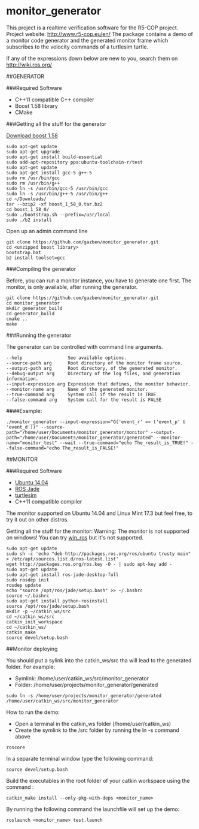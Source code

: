 # monitor_generator
This project is a realtime verification software for the R5-COP project. Project website: http://www.r5-cop.eu/en/
The package contains a demo of a monitor code generator and the generated monitor frame which subscribes to the velocity commands of a turtlesim turtle.

If any of the expressions down below are new to you, search them on http://wiki.ros.org/

##GENERATOR

###Required Software

  * C++11 compatible C++ compiler
  * Boost 1.58 library
  * CMake

###Getting all the stuff for the generator

[Download boost 1.58](http://www.boost.org/users/history/version_1_58_0.html)

  ```
  sudo apt-get update
  sudo apt-get upgrade
  sudo apt-get install build-essential
  sudo add-apt-repository ppa:ubuntu-toolchain-r/test
  sudo apt-get update
  sudo apt-get install gcc-5 g++-5
  sudo rm /usr/bin/gcc
  sudo rm /usr/bin/g++
  sudo ln -s /usr/bin/gcc-5 /usr/bin/gcc
  sudo ln -s /usr/bin/g++-5 /usr/bin/g++
  cd ~/Downloads/
  tar --bzip2 -xf boost_1_58_0.tar.bz2
  cd boost_1_58_0/
  sudo ./bootstrap.sh --prefix=/usr/local
  sudo ./b2 install
  ```

Open up an admin command line
  ```
  git clone https://github.com/gazben/monitor_generator.git
  cd <unzipped boost library>
  bootstrap.bat
  b2 install toolset=gcc
  ```

###Compiling the generator

Before, you can run a monitor instance, you have to generate one first. The monitor, is only available, after running the generator.

  ```
  git clone https://github.com/gazben/monitor_generator.git
  cd monitor_generator
  mkdir generator_build
  cd generator_build
  cmake ..
  make
  ```

###Running the generator

The generator can be controlled with command line arguments. 
  ```
  --help                 See available options.
  --source-path arg      Root directory of the monitor frame source.
  --output-path arg      Root directory, of the generated monitor.
  --debug-output arg     Directory of the log files, and generation information.
  --input-expression arg Expression that defines, the monitor behavior.
  --monitor-name arg     Name of the generated monitor.
  --true-command arg     System call if the result is TRUE
  --false-command arg    System call for the result is FALSE
  ```


####Example:
  ```
  ./monitor_generator --input-expression="G('event_r' => ('event_p' U 'event_d'))" --source-path="/home/user/Documents/monitor_generator/monitor" --output-path="/home/user/Documents/monitor_generator/generated" --monitor-name="monitor_test" --wait --true-command="echo The_result_is_TRUE!" --false-command="echo The_result_is_FALSE!"
  ```


##MONITOR


###Required Software
  * [Ubuntu 14.04](http://releases.ubuntu.com/14.04)
  * [ROS Jade](http://wiki.ros.org/jade/Installation/Ubuntu)
  * [turtlesim](http://wiki.ros.org/turtlesim)
  * C++11 compatible compiler

The monitor supported on Ubuntu 14.04 and Linux Mint 17.3 but feel free, to try it out on other distros.

Getting all the stuff for the monitor:
Warning: The monitor is not supported on windows! You can try [win_ros](http://wiki.ros.org/win_ros) but it's not supported.

  ```
  sudo apt-get update
  sudo sh -c 'echo "deb http://packages.ros.org/ros/ubuntu trusty main" > /etc/apt/sources.list.d/ros-latest.list'
  wget http://packages.ros.org/ros.key -O - | sudo apt-key add -
  sudo apt-get update
  sudo apt-get install ros-jade-desktop-full
  sudo rosdep init
  rosdep update
  echo "source /opt/ros/jade/setup.bash" >> ~/.bashrc
  source ~/.bashrc
  sudo apt-get install python-rosinstall
  source /opt/ros/jade/setup.bash
  mkdir -p ~/catkin_ws/src
  cd ~/catkin_ws/src
  catkin_init_workspace
  cd ~/catkin_ws/
  catkin_make
  source devel/setup.bash
  ```

##Monitor deploying

You should put a sylink into the catkin_ws/src tha will lead to the generated folder.
For example:
  * Symlink: /home/user/catkin_ws/src/monitor_generator
  * Folder: /home/user/projects/monitor_generator/generated


  ```
  sudo ln -s /home/user/projects/monitor_generator/generated /home/user/catkin_ws/src/monitor_generator
  ```


How to run the demo:
  * Open a terminal in the catkin_ws folder (/home/user/catkin_ws)
  * Create the symlink to the /src folder by running the ln -s command above


  ```
 roscore 
  ```

In a separate terminal window type the following command: 

 ```
 source devel/setup.bash
 ```
 
 Build the executables in the root folder of your catkin workspace using the command : 
 
 ```  
 catkin_make install --only-pkg-with-deps <monitor_name>
 ```

 By running the following command the launchfile will set up the demo:

 ``` 
 roslaunch <monitor_name> test.launch
 ```
